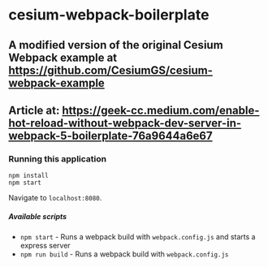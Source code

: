 # cesium-webpack-boilerplate

## A modified version of the original Cesium Webpack example at https://github.com/CesiumGS/cesium-webpack-example
## Article at: https://geek-cc.medium.com/enable-hot-reload-without-webpack-dev-server-in-webpack-5-boilerplate-76a9644a6e67

### Running this application

	npm install
	npm start

Navigate to `localhost:8080`.

##### Available scripts

* `npm start` - Runs a webpack build with `webpack.config.js` and starts a express server
* `npm run build` - Runs a webpack build with `webpack.config.js`